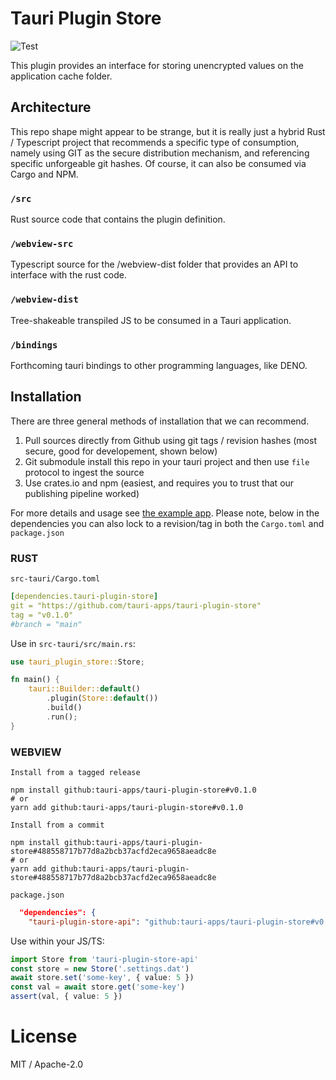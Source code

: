 # Tauri Plugin Store
![Test](https://github.com/tauri-apps/tauri-plugin-store/workflows/Test/badge.svg)

This plugin provides an interface for storing unencrypted values on the application cache folder.

## Architecture
This repo shape might appear to be strange, but it is really just a hybrid Rust / Typescript project that recommends a specific type of consumption, namely using GIT as the secure distribution mechanism, and referencing specific unforgeable git hashes. Of course, it can also be consumed via Cargo and NPM.

### `/src`
Rust source code that contains the plugin definition.

### `/webview-src`
Typescript source for the /webview-dist folder that provides an API to interface with the rust code.

### `/webview-dist`
Tree-shakeable transpiled JS to be consumed in a Tauri application.

### `/bindings`
Forthcoming tauri bindings to other programming languages, like DENO.

## Installation
There are three general methods of installation that we can recommend.
1. Pull sources directly from Github using git tags / revision hashes (most secure, good for developement, shown below)
2. Git submodule install this repo in your tauri project and then use `file` protocol to ingest the source
3. Use crates.io and npm (easiest, and requires you to trust that our publishing pipeline worked)

For more details and usage see [the example app](examples/svelte-app). Please note, below in the dependencies you can also lock to a revision/tag in both the `Cargo.toml` and `package.json`

### RUST
`src-tauri/Cargo.toml`
```yaml
[dependencies.tauri-plugin-store]
git = "https://github.com/tauri-apps/tauri-plugin-store"
tag = "v0.1.0"
#branch = "main"
```

Use in `src-tauri/src/main.rs`:
```rust
use tauri_plugin_store::Store;

fn main() {
    tauri::Builder::default()
        .plugin(Store::default())
        .build()
        .run();
}
```

### WEBVIEW
`Install from a tagged release`
```
npm install github:tauri-apps/tauri-plugin-store#v0.1.0
# or
yarn add github:tauri-apps/tauri-plugin-store#v0.1.0
```

`Install from a commit`
```
npm install github:tauri-apps/tauri-plugin-store#488558717b77d8a2bcb37acfd2eca9658aeadc8e
# or
yarn add github:tauri-apps/tauri-plugin-store#488558717b77d8a2bcb37acfd2eca9658aeadc8e
```

`package.json`
```json
  "dependencies": {
    "tauri-plugin-store-api": "github:tauri-apps/tauri-plugin-store#v0.1.0",
```

Use within your JS/TS:
```ts
import Store from 'tauri-plugin-store-api'
const store = new Store('.settings.dat')
await store.set('some-key', { value: 5 })
const val = await store.get('some-key')
assert(val, { value: 5 })
```

# License
MIT / Apache-2.0
